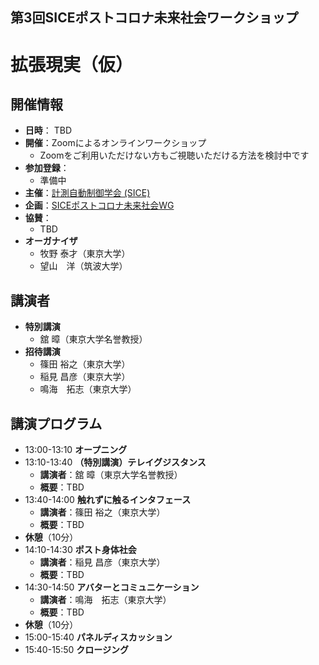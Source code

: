 ## 第3回SICEポストコロナ未来社会ワークショップ
# 拡張現実（仮）

## 開催情報
- **日時**： TBD
- **開催**：Zoomによるオンラインワークショップ
  - Zoomをご利用いただけない方もご視聴いただける方法を検討中です
- **参加登録**：
  - 準備中
- **主催**：[計測自動制御学会 (SICE)](https://www.sice.jp)
- **企画**：[SICEポストコロナ未来社会WG](https://postcorona-sice.github.io/index_jp.html)
- **協賛**：
  - TBD
- **オーガナイザ**
  - 牧野 泰才（東京大学）
  - 望山　洋（筑波大学）

## 講演者
- **特別講演**
  - 舘 暲（東京大学名誉教授）　
- **招待講演**  
  - 篠田 裕之（東京大学）
  - 稲見 昌彦（東京大学）
  - 鳴海　拓志（東京大学）

## 講演プログラム
- 13:00-13:10 **オープニング**
- 13:10-13:40 **（特別講演）テレイグジスタンス**
  - **講演者**：舘 暲（東京大学名誉教授）
  - **概要**：TBD
- 13:40-14:00 **触れずに触るインタフェース**
  - **講演者**：篠田 裕之（東京大学）
  - **概要**：TBD
- **休憩**（10分）
- 14:10-14:30 **ポスト身体社会**
  - **講演者**：稲見 昌彦（東京大学）
  - **概要**：TBD
- 14:30-14:50 **アバターとコミュニケーション**
  - **講演者**：鳴海　拓志（東京大学）
  - **概要**：TBD 　
- **休憩**（10分）
- 15:00-15:40 **パネルディスカッション**
- 15:40-15:50 **クロージング**
